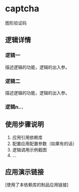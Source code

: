 # captcha
图形验证码

## 逻辑详情

### 逻辑一

描述逻辑的功能，逻辑的出入参。

### 逻辑二

描述逻辑的功能，逻辑的出入参。

### 逻辑n...

## 使用步骤说明

1.  应用引用依赖库
2.  配置应用配置参数（如果有的话）
3.  逻辑调用示例截图
4.  ...

## 应用演示链接

[使用了本依赖库的制品应用链接]

